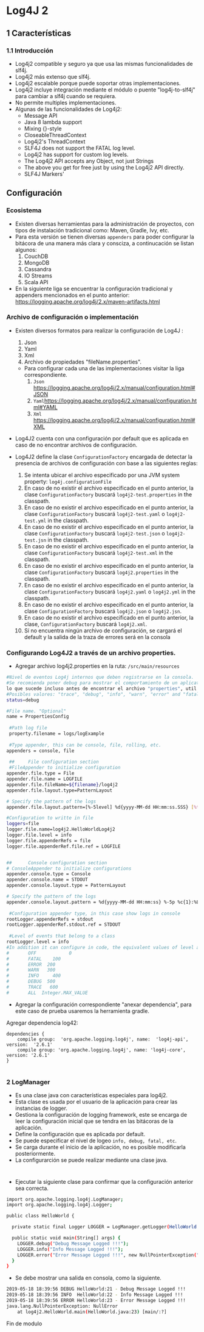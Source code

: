 ﻿# Log4J 2
## 1 Características
### 1.1 Introducción
* Log4j2 compatible y seguro ya que usa las mismas funcionalidades de slf4j.
* Log4j2 más extenso que slf4j.
* Log4j2 escalable porque puede soportar otras implementaciones. 
* Log4j2 incluye integración mediante el módulo o puente "log4j-to-slf4j" para cambiar a slf4j cuando se requiera.
* No permite multiples implementaciones.
* Algunas de las funcionalidades de Log4j2:
	* Message API
	* Java 8 lambda support
	* Mixing {}-style
	*  CloseableThreadContext 
	* Log4j2's ThreadContext
	* SLF4J does not support the FATAL log level.
	* Log4j2 has support for custom log levels.
	* The Log4j2 API accepts any Object, not just Strings
	* The above you get for free just by using the Log4j2 API directly. 
	* SLF4J Markers'
## Configuración
### Ecosistema
* Existen diversas herramientas para la administración de proyectos, con tipos de instalación tradicional como: Maven, Gradle, Ivy, etc.
* Para esta versión se tienen diversas `appenders` para poder configurar la bitácora de una manera más clara y consciza, a continucación se listan algunos:
	1.  CouchDB
	2. MongoDB
	3. Cassandra
	4. IO Streams
	5. Scala API
* En la siguiente liga se encuentrar la configuración tradicional y appenders mencionados en el punto anterior: https://logging.apache.org/log4j/2.x/maven-artifacts.html
### Archivo de configuración o implementación
* Existen diversos formatos para realizar la configuración de Log4J :
	1. Json
	2. Yaml
	3. Xml
	4. Archivo de propiedades "fileName.properties".
	* Para configurar cada una de las implementaciones visitar la liga correspondiente.
		1. `Json` https://logging.apache.org/log4j/2.x/manual/configuration.html#JSON
		2. `Yaml`https://logging.apache.org/log4j/2.x/manual/configuration.html#YAML
		3. `Xml` https://logging.apache.org/log4j/2.x/manual/configuration.html#XML
				 
* Log4J2 cuenta con una configuración por default que es aplicada en caso de no encontrar archivos de configuración.
* Log4J2 define la clase `ConfigurationFactory` encargada de detectar la presencia de archivos de configuración con base a las siguientes reglas:
	1. Se intenta ubicar el archivo especificado por una JVM system property:  `log4j.configurationFile`
	2. En caso de no existir el archivo especificado en el punto anterior, la clase `ConfigurationFactory` buscará `log4j2-test.properties` in the classpath.
	3. En caso de no existir el archivo especificado en el punto anterior, la clase `ConfigurationFactory` buscará `log4j2-test.yaml` o `log4j2-test.yml` in the classpath.
	4. En caso de no existir el archivo especificado en el punto anterior, la clase `ConfigurationFactory` buscará `log4j2-test.json` o `log4j2-test.jsn` in the classpath.
	5. En caso de no existir el archivo especificado en el punto anterior, la clase `ConfigurationFactory` buscará `log4j2-test.xml` in the classpath. 
	6. En caso de no existir el archivo especificado en el punto anterior, la clase `ConfigurationFactory` buscará `log4j2.properties` in the classpath.
	7. En caso de no existir el archivo especificado en el punto anterior, la clase `ConfigurationFactory` buscará `log4j2.yaml` o `log4j2.yml` in the classpath.
	8. En caso de no existir el archivo especificado en el punto anterior, la clase  `ConfigurationFactory` buscará `log4j2.json` o `log4j2.jsn`.
	9. En caso de no existir el archivo especificado en el punto anterior, la clase, `ConfigurationFactory` buscará `log4j2.xml`.
	10. Sí no encuentra ningún archivo de configuración, se cargará el default y la salida de la traza de errores será en la consola 
### Configurando Log4J2 a través de un archivo properties.
* Agregar archivo log4j2.properties en la ruta: `/src/main/resources` 
```bash
#Nivel de eventos Log4j internos que deben registrarse en la consola. 
#Se recomienda poner debug para mostrar el comportamiento de un aplicativo ya que manda a consola registro de 
lo que sucede incluso antes de encontrar el archivo "properties", util para encontrar errores de inicialización.
#Posibles valores: "trace", "debug", "info", "warn", "error" and "fatal"
status=debug

#File name. "Optional"
name = PropertiesConfig
 
 #Path log file
 property.filename = logs/logExample
 
 #Type appender, this can be console, file, rolling, etc.
appenders = console, file
 
 ##		File configuration section
 #FileAppender to initialize configuration
appender.file.type = File
appender.file.name = LOGFILE
appender.file.fileName=${filename}/log4j2
appender.file.layout.type=PatternLayout

# Specify the pattern of the logs
appender.file.layout.pattern=[%-5level] %d{yyyy-MM-dd HH:mm:ss.SSS} [%t] %c{1} - %msg%n

#Configuration to writte in file
loggers=file
logger.file.name=log4j2.HelloWorldLog4j2
logger.file.level = info
logger.file.appenderRefs = file
logger.file.appenderRef.file.ref = LOGFILE


##		Console configuration section
# ConsoleAppender to initialize configurations
appender.console.type = Console
appender.console.name = STDOUT
appender.console.layout.type = PatternLayout

# Specify the pattern of the logs
appender.console.layout.pattern = %d{yyyy-MM-dd HH:mm:ss} %-5p %c{1}:%L - %m%n
 
 #Configuration appender type, in this case show logs in console
rootLogger.appenderRefs = stdout
rootLogger.appenderRef.stdout.ref = STDOUT
 
 #Level of events that belong to a class
rootLogger.level = info
#In addition it can configure in code, the equivalent values of level are:
#		OFF  		   0
#		FATAL 	 100
#		ERROR  200
#		WARN   300
#		INFO     400
#		DEBUG  500
#		TRACE   600
#		ALL  Integer.MAX_VALUE 
```
* Agregar la configuración correspondiente "anexar dependencia", para este caso de prueba usaremos la herramienta gradle.

Agregar dependencia log42:
```
dependencies {
	compile group:  'org.apache.logging.log4j', name:  'log4j-api', version:  '2.6.1'
    compile group: 'org.apache.logging.log4j', name: 'log4j-core', version: '2.6.1'
}
```
#
### 2 LogManager
* Es una clase java con características especiales para log4j2.
* Esta clase es usada por el usuario de la aplicación para crear las instancias de logger.
* Gestiona la configuración de logging framework, este se encarga de leer la configuración inicial que se tendra en las bitácoras de la aplicación.
* Define la configuración que es aplicada por default.
* Se puede especificar el nivel de logeo `info, debug, fatal, etc`.
* Se carga durante el inicio de la aplicación, no es posible modificarla posteriormente.
* La configurarción se puede realizar mediante una clase java.
#
* Ejecutar la siguiente clase para confirmar que la configuración anterior sea correcta.
```bash
import org.apache.logging.log4j.LogManager;
import org.apache.logging.log4j.Logger;

public class HelloWorld {

  private static final Logger LOGGER = LogManager.getLogger(HelloWorld.class.getName());

  public static void main(String[] args) {
    LOGGER.debug("Debug Message Logged !!!");
    LOGGER.info("Info Message Logged !!!");
    LOGGER.error("Error Message Logged !!!", new NullPointerException("NullError"));
  }
}
```
* Se debe mostrar una salida en consola, como la siguiente.
```bash
2019-05-18 18:39:56 DEBUG HelloWorld:21 - Debug Message Logged !!!
2019-05-18 18:39:56 INFO  HelloWorld:22 - Info Message Logged !!!
2019-05-18 18:39:56 ERROR HelloWorld:23 - Error Message Logged !!!
java.lang.NullPointerException: NullError
	at log4j2.HelloWorld.main(HelloWorld.java:23) [main/:?]
```
Fin de modulo



